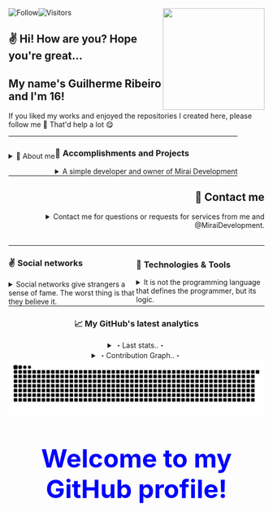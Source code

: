 <p align="right">
    <div align="center">
        <a href="https://github.com/guihrib?tab=followers">
            <img align="left" alt="Follow" src="https://img.shields.io/github/followers/guihrib?style=flat-square&amp;logo=github&amp;label=Followers&amp;color=1c6cbf">
            <img align="left" alt="Visitors" src="https://komarev.com/ghpvc/?username=guihrib&style=&label=Profile+Views&style=flat-square&amp;color=1c6cbf">
        </a>
    </div>
    <img align="right" src="https://user-images.githubusercontent.com/61317250/162618961-50045ff9-5658-4f8c-a247-a4c366ec066a.png" style="width:200px; height:200px; border: 50px; max-width:100%;">
</p><br>


## ✌ Hi! How are you? Hope you're great...
## My name's Guilherme Ribeiro and I'm 16!
If you liked my works and enjoyed the repositories I created here, please follow me 🌟 That'd help a lot 😋

<table>
  <tr>
    <td style="padding: 0; width=50%">
<details>
<summary>🤔 About me</summary>
    <br>
    <p>🍃flying to the future<br>
frontend, backend developer at 2y<br>
student at the technical college in t.i<br>
brazilian, programmer, javascript student/enthusiast<br>
javascript, nodejs, css and firebase is my tools</p>
    </details>
</td>
      <td style="padding: 0; width=50%">
          <h3>🌠 Accomplishments and Projects</h3>
    <details>
    <summary><underline>A simple developer and owner of Mirai Development</underline></summary>
        <blockquote>Owner and Developer of <a href="https://github.com/MiraiDevelopment">@MiraiDevelopment</a></blockquote>
        <blockquote>Developer of <a href="https://github.com/MiraiDevelopment/aoi.fb">aoi.fb</a></blockquote>
        <blockquote>Developer of <a href="https://github.com/MiraiDevelopment/quizapi-web">Quiz API</a></blockquote>
        <blockquote>Supporter and Blogger in <a href="https://hcode.com.br">Hcode</a> for 2 months (status: not current)</blockquote>
        <blockquote>Deliverer of food and products in <a href="https://www.fastwolf.com.br/">Fast Wolf</a> for 4 months (status: not current)</blockquote>
</details>
</td>
  </tr>
</table>
<div align="right">
   <h2>👤 Contact me</h2>
    <details>
    <summary><underline>Contact me for questions or requests for services from me and @MiraiDevelopment.</underline></summary>
        <p align="center">
    <a href="https://www.linkedin.com/in/guilhermedsribeiro/">
        <img alt="My Linkedin" src="https://img.shields.io/static/v1?style=flat-square&logo=linkedin&label=Linkedin&message=guilhermedsribeiro&color=1c6cbf">
    </a>
    <a href="mailto:services.miraidevelopment@gmail.com">
        <img alt="Mirai Development Email" src="https://img.shields.io/static/v1?style=flat-square&logo=gmail&label=Gmail&message=services.miraidevelopment@gmail.com&color=1c6cbf">
    </a>
    <a href="mailto:gr.miraidevelopment@gmail.com">
        <img alt="My Gmail" src="https://img.shields.io/static/v1?style=flat-square&logo=gmail&label=Gmail&message=gr.miraidevelopment@gmail.com&color=1c6cbf">
    </a>
</p>
        </details>
</div>

<br>
<table>
  <tr>
    <td style="padding: 0; width=50%">
    <h3>✌ Social networks</h3>
    <details>
    <summary><underline>Social networks give strangers a sense of fame. The worst thing is that they believe it.</underline></summary>
        <p align="center">
    <a href="https://discord.com/users/424931675009712128">
        <img alt="Discord" src="https://img.shields.io/badge/GR%236553-%237289DA.svg?style=for-the-badge&logo=discord&logoColor=white"/>
    </a>
    <a href="https://www.twitch.tv/gr_rib">
        <img alt="Twitch" src="https://img.shields.io/badge/gr_rib-%239146FF.svg?style=for-the-badge&logo=Twitch&logoColor=white"/>
    </a>
</p>
    </details>
</td>
      <td style="padding: 0; width=50%">
    <h3>📑 Technologies & Tools</h3>
    <details>
    <summary><underline>It is not the programming language that defines the programmer, but its logic.</underline></summary>
    <p align="center">
        <img alt="HTML5" src="https://img.shields.io/badge/html5-%23E34F26.svg?style=for-the-badge&logo=html5&logoColor=white"/>
        <img alt="CSS3" src="https://img.shields.io/badge/css3-%231572B6.svg?style=for-the-badge&logo=css3&logoColor=white"/>
        <img alt="JavaScript" src="https://img.shields.io/badge/javascript-%23323330.svg?style=for-the-badge&logo=javascript&logoColor=%23F7DF1E"/>
        <img alt="TypeScript" src="https://img.shields.io/badge/typescript-%23007ACC.svg?style=for-the-badge&logo=typescript&logoColor=white"/>
        <img alt="NodeJS" src="https://img.shields.io/badge/node.js-%2343853D.svg?style=for-the-badge&logo=node-dot-js&logoColor=white"/>
        <img alt="DiscordJS" src="https://user-images.githubusercontent.com/61317250/156426329-ae039411-9253-420c-aaf5-8a62bf7efab4.png"/>
        <img alt="Markdown" src="https://img.shields.io/badge/markdown-%23000000.svg?style=for-the-badge&logo=markdown&logoColor=white"/>
        <img alt="Express.js" src="https://img.shields.io/badge/express.js-%23404d59.svg?style=for-the-badge&logo=express&logoColor=%2361DAFB"/>
        <img alt="SASS" src="https://img.shields.io/badge/SASS-hotpink.svg?style=for-the-badge&logo=SASS&logoColor=white"/>
        <img alt="Figma" src="https://img.shields.io/badge/figma-%23F24E1E.svg?style=for-the-badge&logo=figma&logoColor=white"/>
        <img alt="Visual Studio Code" src="https://img.shields.io/badge/VisualStudioCode-0078d7.svg?style=for-the-badge&logo=visual-studio-code&logoColor=white"/>
        <img alt="Repl.it" src="https://img.shields.io/badge/Repl.it-%230D101E.svg?style=for-the-badge&logo=Repl.it&logoColor=white"/>
        <img alt="Git" src="https://img.shields.io/badge/git-%23F05033.svg?style=for-the-badge&logo=git&logoColor=white"/>
        <img alt="GitHub" src="https://img.shields.io/badge/github-%23121011.svg?style=for-the-badge&logo=github&logoColor=white"/>
        <img alt="Stack Overflow" src="https://img.shields.io/badge/-Stackoverflow-FE7A16?style=for-the-badge&logo=stack-overflow&logoColor=white"/>
        <img alt="Heroku" src="https://img.shields.io/badge/heroku-%23430098.svg?style=for-the-badge&logo=heroku&logoColor=white"/>
        <img alt="Glitch" src="https://img.shields.io/badge/glitch-%233333FF.svg?style=for-the-badge&logo=glitch&logoColor=white"/>
        <img alt="Firebase" src="https://img.shields.io/badge/firebase-%23039BE5.svg?style=for-the-badge&logo=firebase"/>
        <img alt="Windows 10" src="https://img.shields.io/badge/Windows-0078D6?style=for-the-badge&logo=windows&logoColor=white" />
    </p>
    </details>
</td>
  </tr>
</table>

<div align="center">
    <h3>📈 My GitHub's latest analytics</h3>
<details>
    <summary><underline>・Last stats..・</undedrline></summary>
<a href="https://github.com/guihrib">
<table>
  <tr>
    <td style="padding: 0; width=50%">
        <img src="https://github-readme-stats.vercel.app/api/?username=guihrib&show_icons=true&title_color=1c6cbf&text_color=246af9&bg_color=00000000&hide_border=true&icon_color=1c6cbf&hide_title=true&count_private=true"/>
    </td>
      <td style="padding: 0; width=50%">
        <img src="https://github-readme-stats.vercel.app/api/top-langs/?username=guihrib&show_icons=true&title_color=1c6cbf&text_color=246af9&bg_color=00000000&hide_border=true&icon_color=00000000&count_private=true"/>
    </td>
  </tr>
</table>
</a>
</details>
    <details>
    <summary><underline>・Contribution Graph..・</undedrline></summary>
    <a href="https://github.com/guihrib">
    <img src="https://activity-graph.herokuapp.com/graph?username=guihrib&custom_title=Contribution%20Graph%20(GR)&bg_color=00000000&area_color=1c6cbf&color=246af9&line=1c6cbf&point=1c6cbf&area=true&hide_border=true"
     </a>
</div>
<div align="center">
  <a href="https://github.com/guihrib/">
    <img alt="Snake Commit" src="https://github.com/guihrib/guihrib/blob/output/github-contribution-grid-snake.svg" />
  </a>
</div>

<div align="center">
    <b><p style="color: blue; font-size: 50px;">Welcome to my GitHub profile!  </p></b>
<div>
